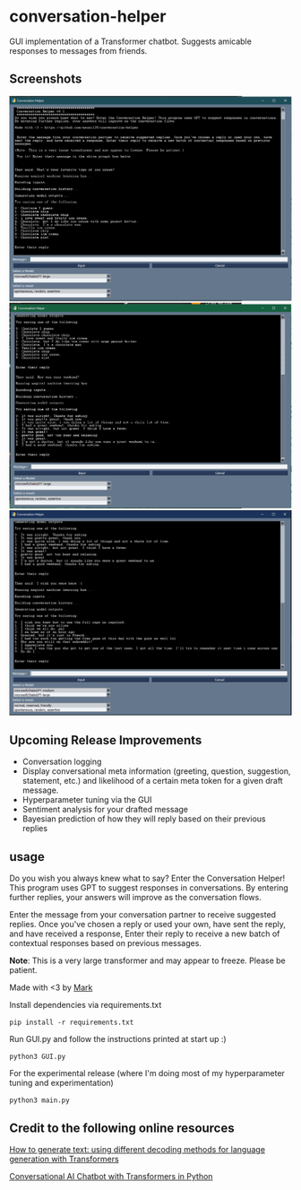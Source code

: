 # conversation-helper
GUI implementation of a Transformer chatbot. Suggests amicable responses to messages from friends. 

## Screenshots

![example 1](media/Chocolate.PNG)
![example 2](media/Weekend.PNG)
![example 3](media/wishyouwerehere.PNG)


## Upcoming Release Improvements
* Conversation logging
* Display conversational meta information (greeting, question, suggestion, statement, etc.) and likelihood of a certain meta token for a given draft message. 
* Hyperparameter tuning via the GUI
* Sentiment analysis for your drafted message
* Bayesian prediction of how they will reply based on their previous replies 

## usage

Do you wish you always knew what to say? Enter the Conversation Helper! This program uses GPT to suggest responses in
conversations. By entering further replies, your answers will improve as the conversation flows.

Enter the message from your conversation partner to receive suggested replies. Once you've chosen a reply or
used your own, have sent the reply, and have received a response, Enter their reply to receive a new batch of 
contextual responses based on previous messages.

**Note**: This is a very large transformer and may appear to freeze. Please be patient. 

Made with <3 by [Mark](https://www.markmusil.com/)

Install dependencies via requirements.txt

```
pip install -r requirements.txt
```

Run GUI.py and follow the instructions printed at start up :)

```
python3 GUI.py
```

For the experimental release (where I'm doing most of my hyperparameter tuning and experimentation)

```
python3 main.py
```
## Credit to the following online resources

[How to generate text: using different decoding methods for language generation with Transformers](https://huggingface.co/blog/how-to-generate)

[Conversational AI Chatbot with Transformers in Python](https://www.thepythoncode.com/article/conversational-ai-chatbot-with-huggingface-transformers-in-python)
